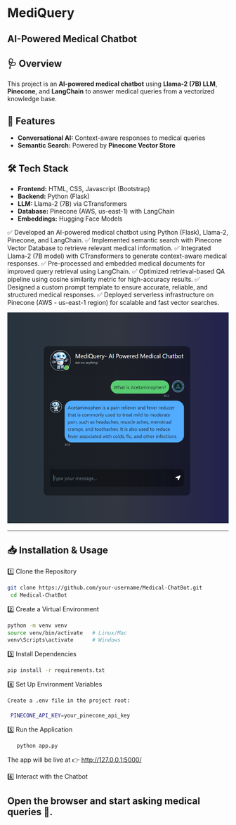 # MediQuery
## AI-Powered Medical Chatbot

## 🩺 Overview
This project is an **AI-powered medical chatbot** using **Llama-2 (7B) LLM**, **Pinecone**, and **LangChain** to answer medical queries from a vectorized knowledge base.

## 🚀 Features
- **Conversational AI:** Context-aware responses to medical queries  
- **Semantic Search:** Powered by **Pinecone Vector Store**   

## 🛠️ Tech Stack
- **Frontend:** HTML, CSS, Javascript (Bootstrap) 
- **Backend:** Python (Flask)  
- **LLM:** Llama-2 (7B) via CTransformers  
- **Database:** Pinecone (AWS, us-east-1) with LangChain  
- **Embeddings:** Hugging Face Models  

✅ Developed an AI-powered medical chatbot using Python (Flask), Llama-2, Pinecone, and LangChain.
✅ Implemented semantic search with Pinecone Vector Database to retrieve relevant medical information.
✅ Integrated Llama-2 (7B model) with CTransformers to generate context-aware medical responses.
✅ Pre-processed and embedded medical documents for improved query retrieval using LangChain.
✅ Optimized retrieval-based QA pipeline using cosine similarity metric for high-accuracy results.
✅ Designed a custom prompt template to ensure accurate, reliable, and structured medical responses.
✅ Deployed serverless infrastructure on Pinecone (AWS - us-east-1 region) for scalable and fast vector searches.

![Demo Screenshot](screenshots/1.png)

---

## 📥 Installation & Usage

1️⃣ Clone the Repository
   ```bash
   git clone https://github.com/your-username/Medical-ChatBot.git
    cd Medical-ChatBot

   ```

2️⃣ Create a Virtual Environment
   ```bash
   python -m venv venv
   source venv/bin/activate   # Linux/Mac
   venv\Scripts\activate      # Windows
   ```
3️⃣ Install Dependencies
   ```bash
   pip install -r requirements.txt
   ```

4️⃣ Set Up Environment Variables
   ```bash
   Create a .env file in the project root:

    PINECONE_API_KEY=your_pinecone_api_key
   ```

5️⃣ Run the Application
```bash
   python app.py
   ```
   The app will be live at 👉 http://127.0.0.1:5000/

6️⃣ Interact with the Chatbot

Open the browser and start asking medical queries 💬.
---